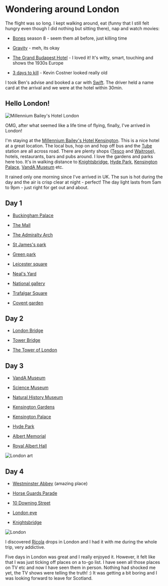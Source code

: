 # Wondering around London


The flight was so long. I kept walking around, eat (funny that I still felt hungry even though I did nothing but sitting there), nap and watch movies:

- [Bones](http://www.fox.com/bones/) season 8 - seem them all before, just killing time

- [Gravity](http://www.imdb.com/title/tt1454468/) - meh, its okay

- [The Grand Budapest Hotel](http://www.imdb.com/title/tt2278388/) - I loved it! It's witty, smart, touching and shows the 1930s Europe

- [3 days to kill](http://www.imdb.com/title/tt2172934/) - Kevin Costner looked really old

I took Ben's advise and booked a car with [Swift](http://www.swiftcars.co.uk/). The driver held a name card at the arrival and we were at the hotel within 30min.

## Hello London! 

![Millennium Bailey's Hotel London](https://lh3.googleusercontent.com/pw/AL9nZEU8cYp9q1uwiQDuNgzqu4YR_XZ80QI5bRV6qCealDwt2eqylrQubjK_sV0bsbPrvnDaxCpRnBuVzHt-QAVhsW3hZ2n7voVaCeQ4BpNli7fiXEgOc6Ko1UyyErG-LRh_vjxas_C0PKPVURwRvSaBWVNP=w800-h1067-no?authuser=0 "Millennium Bailey's Hotel London")

OMG, after what seemed like a life time of flying, finally, I've arrived in London! 

I'm staying at the [Millennium Bailey's Hotel Kensington](http://www.millenniumhotels.co.uk/millenniumbaileys/). This is a nice hotel at a great location. The local bus, hop on and hop off bus  and the [Tube](https://www.tfl.gov.uk/modes/tube/) station are all across road. There are plenty shops ([Tesco](http://www.tesco.com/) and [Waitrose](http://www.waitrose.com/)), hotels, restaurants, bars and pubs around. I love the gardens and parks here too. It's in walking distance to [Knightsbridge](http://en.wikipedia.org/wiki/Knightsbridge), [Hyde Park](http://www.royalparks.org.uk/parks/hyde-park), [Kensington Palace](http://www.hrp.org.uk/KensingtonPalace/), [VandA Museum](http://www.vam.ac.uk/) etc.

It rained only one morning since I've arrived in UK. The sun is hot during the day and the air is crisp clear at night - perfect! The day light lasts from 5am to 9pm - just right for get out and about.

## Day 1

- [Buckingham Palace](http://www.royal.gov.uk/theroyalresidences/buckinghampalace/buckinghampalace.aspx)

- [The Mall](ttp://en.wikipedia.org/wiki/The_Mall,_London)

- [The Admiralty Arch](http://en.wikipedia.org/wiki/Admiralty_Arch)

- [St James's park](http://www.royalparks.org.uk/parks/st-jamess-park)

- [Green park](http://www.royalparks.org.uk/parks/green-park)

- [Leicester square](ttp://en.wikipedia.org/wiki/Leicester_Square)

- [Neal's Yard](http://www.tripadvisor.co.uk/Attraction_Review-g186338-d522912-Reviews-Neal_s_Yard-London_England.html)

- [National gallery](http://www.nationalgallery.org.uk/)

- [Trafalgar Square](http://www.london.gov.uk/priorities/arts-culture/trafalgar-square)

- [Covent garden](http://www.coventgardenlondonuk.com/)


## Day 2

- [London Bridge](ttp://en.wikipedia.org/wiki/London_Bridge)

- [Tower Bridge](http://www.towerbridge.org.uk/)

- [The Tower of London](http://en.wikipedia.org/wiki/Tower_of_London)


## Day 3

- [VandA Museum](ttp://www.vam.ac.uk/)

- [Science Museum](http://www.sciencemuseum.org.uk/)

- [Natural History Museum](http://www.nhm.ac.uk/)

- [Kensington Gardens](http://www.royalparks.org.uk/parks/kensington-gardens)

- [Kensington Palace](http://www.hrp.org.uk/KensingtonPalace/)

- [Hyde Park](http://www.royalparks.org.uk/parks/hyde-park)

- [Albert Memorial](http://www.royalparks.org.uk/parks/kensington-gardens/kensington-gardens-attractions/)

- [Royal Albert Hall](http://www.royalalberthall.com/)


![London art](https://lh3.googleusercontent.com/pw/AL9nZEWQEaTzFvFS3r_16uIF6KVjLGIxMXBif6VfRQi4fgBC56j2-B8R6lsKLBYZVlFbhZOiNVU1WWW8QK93qEaE18Wn2bZ6exfTpcUuegkO69Je9oVIErSWZI9idy-vBGYRJWf3BbvQDrujo-EKS8fRViNL=w800-h1200-no?authuser=0 "London art")

## Day 4

- [Westminster Abbey](http://www.westminster-abbey.org/) (amazing place)

- [Horse Guards Parade](http://www.royal.gov.uk/.../changingtheguard/overview.aspx)

- [10 Downing Street](https://www.gov.uk/government/organisations/prime-ministers-office-10-downing-street)

- [London eye](http://www.londoneye.com/)

- [Knightsbridge](http://en.wikipedia.org/wiki/Knightsbridge)

![London](https://lh3.googleusercontent.com/OeQWrcKIZcf7JuGCnCsXWVz6yCXoytKm_OWBwoBDL6H1CMnQL7I1ulMnkUl2G2hnvPenO_BXHx-bY88W2i7Xv_g9FErAF4yf8hYgW-zsuR_D58nYiaGREKbACSt3b_lWs4EXAHtzhlCBp9484Dma-R2pP7Qz_YPO2AqsOtG6Ud9lTFybcUss_HGN5KzIAj4hgRWM2T4S5snO9C7FZeX3ZA0u-i8GqUJU5ZONceTJGfK2uKsKgKxvsG6Q6o7-BgKiS45_ftoeCO9AB1zcKA3625hmwWYReM2ql8rgF5CwYah3pQz1mcyUbfqzt22st_-JLtV94ZfKEru2yfw0v-Y4nxVwq_0zocq92hbVNz8nml7-YmtqbxHPQ791i2aKrCWenic2_zH8ziGLFItiH13hesFr_LWqysEs7zRiQFqgPzPiTO12YVqIwpLvwrdNKejrFzdezu5WwEnz9IWgyrTgInWwgd6-WliBavNX12lR-bepDokWmrXrNxJGSHLNX87ceM2zBlmBNVV9UAunvr1HpnxNVF5mdEjUFCt8QC2xu-1ib0aZHIccFid1Xi7ACnnadmOBLViPFirjaG-3JlIEEPiLhLm-IjH7LKhg-pBvKI9hhdngTM8wzU4yG-xKeFlzOOMXLR5ywAA-lx4aTWPCdsjUzCtz95GOlJbFApj5plIqfxsF0jSD07IjK3YGOda1y16PcH8Bxbn7XYYHywHtAAhlJS_YRNb0SpbousUtiLY6DWOlVtOPkyzV6tld2Tu15mG3CO3iV_QKqOJEp9j_jJVDYcq3e8fV3dHowpPQFih_ZUT-fxo8St7_WnePbSu7Y3gM1bdyDYM7Hfe1b8-o2nWXda0sjKw16DnJ1lFHL_34TnPCybAuIrlYD7UodaMUhUI0wEuDi4EUwgj-Toj_Tv00vDxG2uV7nFgPAHo8WmtO=w800-h656-no?authuser=0)

I discovered [Ricola](http://www.ricola.com/en-ch) drops in London and I had it with me during the whole trip, very addictive.

Five days in London was great and I really enjoyed it. However, it felt like that I was just ticking off places on a to-go list. I have seen all those places on TV etc and now I have seen them in person. Nothing had shocked me yet, the TV shows were telling the truth! :) It was getting a bit boring and I was looking forward to leave for Scotland.
